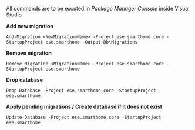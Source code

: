 All commands are to be excuted in *Package Manager Console* inside Visual Studio.

**Add new migration**

    Add-Migration <NewMigrationName> -Project ese.smarthome.core -StartupProject ese.smarthome -Output Db\Migrations

**Remove migration**

    Remove-Migration <MigrationName> -Project ese.smarthome.core -StartupProject ese.smarthome

**Drop database**

    Drop-Database -Project ese.smarthome.core -StartupProject ese.smarthome

**Apply pending migrations / Create database if it does not exist**

    Update-Database -Project ese.smarthome.core -StartupProject ese.smarthome